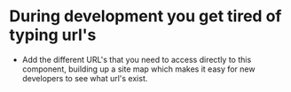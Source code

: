 # During development you get tired of typing url's
* Add the different URL's that you need to access directly to this component, building up a site map which makes it easy for new developers to see what url's exist.
